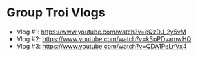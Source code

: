 # Group Troi Vlogs

- Vlog #1: https://www.youtube.com/watch?v=eQzDJ_2y5vM
- Vlog #2: https://www.youtube.com/watch?v=kSpPDvamwHQ
- Vlog #3: https://www.youtube.com/watch?v=QDA1PeLnVx4